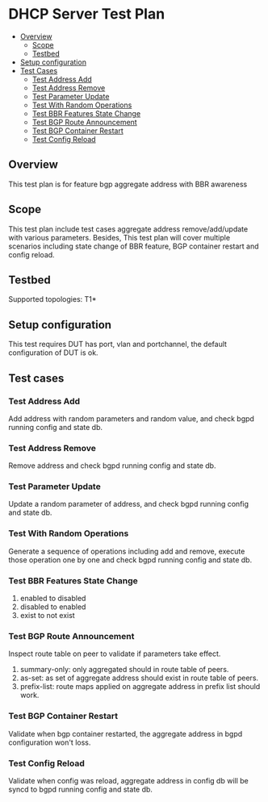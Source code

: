 # DHCP Server Test Plan

- [Overview](#overview)
  - [Scope](#scope)
  - [Testbed](#testbed)
- [Setup configuration](#setup-configuration)
- [Test Cases](#test-cases)
  - [Test Address Add](#Test-Address-Add)
  - [Test Address Remove](#Test-Address-Remove)
  - [Test Parameter Update](#Test-Parameter-Update)
  - [Test With Random Operations](#Test-With-Random-Operations)
  - [Test BBR Features State Change](#Test-BBR-Features-State-Change)
  - [Test BGP Route Announcement](#Test-BGP-Route-Announcement)
  - [Test BGP Container Restart](#Test-BGP-Container-Restart)
  - [Test Config Reload](#Test-Config-Reload)

## Overview

This test plan is for feature bgp aggregate address with BBR awareness

## Scope

This test plan include test cases aggregate address remove/add/update with various parameters.
Besides, This test plan will cover multiple scenarios including state change of BBR feature, BGP container restart and config reload.

## Testbed

Supported topologies: T1*

## Setup configuration

This test requires DUT has port, vlan and portchannel, the default configuration of DUT is ok.

## Test cases
### Test Address Add
Add address with random parameters and random value, and check bgpd running config and state db.

### Test Address Remove
Remove address and check bgpd running config and state db.

### Test Parameter Update
Update a random parameter of address, and check bgpd running config and state db.

### Test With Random Operations
Generate a sequence of operations including add and remove, execute those operation one by one and check bgpd running config and state db.

### Test BBR Features State Change
1. enabled to disabled
2. disabled to enabled
3. exist to not exist

### Test BGP Route Announcement
Inspect route table on peer to validate if parameters take effect.
1. summary-only: only aggregated should in route table of peers.
2. as-set: as set of aggregate address should exist in route table of peers.
3. prefix-list: route maps applied on aggregate address in prefix list should work.

### Test BGP Container Restart
Validate when bgp container restarted, the aggregate address in bgpd configuration won't loss.

### Test Config Reload
Validate when config was reload, aggregate address in config db will be syncd to bgpd running config and state db.
